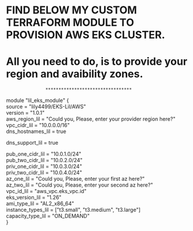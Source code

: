 # FIND BELOW MY CUSTOM TERRAFORM MODULE TO PROVISION AWS EKS CLUSTER.
# All you need to do, is to provide your region and avaibility zones.

                   *********************************

module "lil_eks_module" {  
  source = "lily4499/EKS-Lil/AWS"  
  version = "1.0.1"   
  aws_region_lil = "Could you, Please, enter your provider region here?" 	vpc_cidr_lil = "10.0.0.0/16"   
  dns_hostnames_lil = true  
  
  dns_support_lil = true   
  
  pub_one_cidr_lil = "10.0.1.0/24"   
  pub_two_cidr_lil = "10.0.2.0/24"   
  priv_one_cidr_lil = "10.0.3.0/24"   
  priv_two_cidr_lil = "10.0.4.0/24"   
  az_one_lil = "Could you, Please, enter your first az here?"   
  az_two_lil = "Could you, Please, enter your second az here?"   
  vpc_id_lil = "aws_vpc.eks_vpc.id"   
  eks_version_lil = "1.26"   
  ami_type_lil = "AL2_x86_64"   
  instance_types_lil = ["t3.small", "t3.medium", "t3.large"]   
  capacity_type_lil = "ON_DEMAND"  
}
